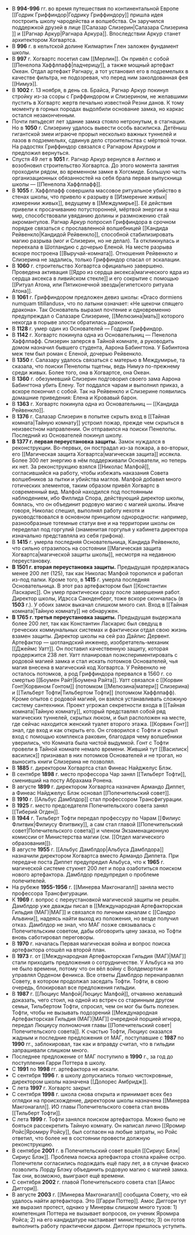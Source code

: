 - В **994-996** гг. во время путешествия по континентальной Европе [[Годрик Гриффиндор|Годрику Гриффиндору]] пришла идея построить школу чародейства и волшебства. Он заручился поддержкой друзей в лице [[Салазар Слизерин|Салазара Слизерина ]] и [[Рагнар Аркур|Рагнара Аркура]]. Впоследствии Аркур станет архитектором Хогвартса.
- В **996** г. в кельтской долине Килмартин Глен заложен фундамент школы.
- В **997** г. Хогвартс посетил сам [[Мерлин]]. Он привёл с собой [[Пенелопа Хаффлпафф|падчерицу]], а также мощный артефакт Океан. Отдал артефакт Рагнару, а тот установил его в подземельях в качестве фильтра, не подозревая, что перед ним заколдованная фея [[Нимуэ]].
- В **1002** г. 13 ноября, в день св. Брайса, Рагнар Аркур покинул стройку из-за ссоры с Гриффиндором и Слизерином, не желавшими пустить в Хогвартс жертв печально известной Резни данов. К тому моменту в горных породах выдолбили основание замка, но каркас остался незаконченным.
- Почти пятьдесят лет здание замка стояло нетронутым, в стагнации. Но в **1050** г. Слизерину удалось вывести особь василиска. Детёныш гигантской змеи играюче прорыл несколько важных туннелей и лазов в подземельях, сдвинув дело строительства с мёртвой точки. На радостях Гриффиндор связался с Рагнаром Аркуром и предложил вернуться.
- Спустя 49 лет в **1051** г. Рагнар Аркур вернулся в Англию и возобновил строительство Хогвартса. До этого момента занятия проходили рядом, во временном замке в Хогсмиде. Большую часть организационных обязанностей на себя брала первая выпускница школы — [[Пенелопа Хаффлпафф]].
- В **1055** г. Хаффлпафф совершила массовое ритуальное убийство в стенах школы, что привело к разрыву в [[Измерение живых|измерении живых]], ведущему в [[Междумирье]]. Её действия привели к просачиванию потусторонней, мёртвой энергии в наш мир, способствовали увяданию долины и размножению стай акромантулов. Рагнар Аркур попросил Гриффиндора в срочном порядке связаться с прославленной волшебницей [[Кандида Рейвенкло|Кандидой Рейвенкло]], способной стабилизировать магию разрыва (мог и Слизерин, но не делал). Та откликнулась и переехала в Шотландию с дочерью Еленой. На месте разрыва вскоре построена [[Выручай-комната]]. Отношения Рейвенкло и Слизерина не задались, только Гриффиндор спасал от эскалации.
- В **1060** г. строительство Хогвартса официально завершено. Проведена активация [[Ядро из сердца аксекса|магического ядра из сердца аксекса в ливийском стекле]] и его сокрытие с помощью [[Ритуал Атона, или Пятиконечной звезды|египетского ритуала Атона]].
- В **1061** г. Гриффиндором предложен девиз школы: «Draco dormiens numquam titillandus», что по латыни означает: «Не щекочи спящего дракона». Так Основатель выразил почтение и одновременно предупреждал о Салазаре Слизерине, [[Мелюзина|мать]] которого некогда в порыве злости обратилась драконом.
- В **1128** г. умер один из Основателей — Годрик Гриффиндор.
- В **1142** г. Хогвартс покинула одна из Основательниц — Пенелопа Хаффлпафф. Слизерин заперся в Тайной комнате, а руководить домом назначил бывшего студента, Аарона Бабингтона. У Бабинтона меж тем был роман с Еленой, дочерью Рейвенкло.
- В **1350** г. Салазару удалось связаться с матерью в Междумирье, та сказала, что поиски Пенелопы тщетны, ведь Нимуэ по-прежнему среди живых. Более того, она в Хогвартсе, она Океан.
- В **1360** г. обезумевший Слизерин подговорил своего зама Аарона Бабингтона убить Елену. Тот поддался чарам и выполнил приказ, а вскоре покончил с собой. Так на Рейвенкло и Слизерине появились домашние приведения: Елена и Кровавый барон.
- В **1363** г. Хогвартс покинула одна из Основательниц — [[Кандида Рейвенкло]].
- В **1376** г. Салазар Слизерин в попытке скрыть вход в [[Тайная комната|Тайную комнату]] устроил пожар, прежде чем скрыться в неизвестном направлении. Он отправился на поиски Пенелопы. Последний из Основателей покинул школу.
- **В 1377 г. первая переустановка защиты.** Замок нуждался в реконструкции. Во-первых, он пострадал из-за пожара, а во-вторых, его [[Магическая защита Хогвартса|магическая защита]] иссякла. Более 300 лет энергию в нём поддерживали Основатели, но теперь их нет. За реконструкцию взялся [[Николас Малфой]], согласившийся на работу, чтобы избежать наказания Совета волшебников за пытки и убийства маглов. Малфой добавил много готических элементов, таким образом привёл Хогвартс в современный вид. Малфой находился под постоянным наблюдением, ибо Филлида Спора, действующий директор школы, боялась, что он объединит родовую магию с магией школы. Иначе говоря, Николас спешил, выполнял работу нехотя и руководствовался в основном принципом однородности: например, разнообразные тотемные статуи вне и на территории школы он переделал под горгулий (знаменитая горгулья у кабинета директора изначально представляла из себя грифона).
- В **1415** г. умерла последняя Основательница, Кандида Рейвенкло, что сильно отразилось на состоянии [[Магическая защита Хогвартса|магической защиты школы]], несмотря на недавнюю переустановку.
- **В 1501 г. вторая переустановка защиты.** Предыдущая продержалась менее 200 лет (125), так как Николас Малфой торопился и работал из-под палки. Кроме того, в **1415** г. умерла последняя Основательница. В этот раз артефактором был [[Константин Ласкарис]]. Он умер практически сразу после завершения работ. Директор школы, Идэсса Сакнденберг, тоже вскоре скончалась (в **1503** г.). У обоих замок выкачал слишком много сил. Вход в [[Тайная комната|Тайную комнату]] не обнаружен.
- **В 1765 г. третья переустановка защиты.** Предыдущая выдержала более 200 лет, так как Константин Ласкарис был сведущ в греческих коммунальных системах и фактически отдал свою жизнь взамен защиты. Директор школы на сей раз Дайлис Дервент. Артефактор — шотландский инженер, изобретатель-механик [[Джеймс Уатт]]. Он поставил качественную защиту, которая продержится 238 лет. Уатт планировал поэкспериментировать с родовой магией замка и стал искать потомков Основателей, чья магия внесена в магический код Хогвартса. У Рейвенкло не осталось потомков, а род Гриффиндора прервался в 1560 г. со смертью [[Боумен Райт|Боумена Райта]]. Уатт связался с [[Корвин Гонт|Корвином Гонтом]] (потомком [[Мелюзина|матери]] Слизерина) и [[Тильберт Тофти|Тильбертом Тофти]] (потомком Хаффлпафф). Кроме опытов с родовой магией, он взялся устанавливать сложную систему сантехники. Проект угрожал секретности входа в [[Тайная комната|Тайную комнату]], который представлял собой ряд магических туннелей, скрытых люком, и был расположен на месте, где сейчас находится женский туалет второго этажа. [[Корвин Гонт]] знал, где вход и как открыть его. Он сговорился с Тофти и скрыл вход с помощью комплекса раковин, благодаря чему волшебники уверились, что Комната была чистой выдумкой. Гонт с Тофти провели в Тайной комнате немало времени. Живший тут [[Василиск|василиск]] признавал в них потомков Основателей и не трогал, но выносить книги Слизерина не позволял.
- В **1885** г. директором Хогвартса стал Финеас Найджелус Блэк.
- В сентябре **1898** г. место профессора Чар занял [[Тильберт Тофти]], сменивший на посту Абрахама Ронена.
- В августе **1899** г. директором Хогвартса назначен Армандо Диппет, а Финеас Найджелус Блэк основал [[Попечительский совет]].
- В **1910** г. [[Альбус Дамблдор]] стал профессором Трансфигурации.
- В **1925** г. место председателя Попечительского совета занял [[Тиберий Огден]].
- В **1944** г. Тильберт Тофти передал профессуру по Чарам [[Филиус Флитвик|Филиусу Флитвику]], а сам стал главой [[Попечительский совет|Попечительского совета]] и членом Экзаменационную комиссии от Министерства магии (см. [[Отдел магического образования]]).
- В августе **1955** г. [[Альбус Дамблдор|Альбуса Дамблдора]] назначили директором Хогвартса вместо Армандо Диппета. При передаче поста Диппет предупредил Альбуса, что к **1965** г. магической системе стукнет 200 лет и пора озаботиться поиском нового артефактора. Дамблдор предупредил о проблеме попечителей.
- На рубеже **1955-1956** г. [[Минерва Макгонагалл]] заняла место профессора Трансфигурации.
- К **1969** г. вопрос с переустановкой магической защиты не решён. Дамблдор уже дважды писал в [[Международная Артефакторская Гильдия (МАГ)|МАГ]] и связался по личным каналам с [[Сандро Альвини]], надеясь найти выход из положения, но везде получил отказ. Дамблдор не знал, что МАГ позже связывалась с Попечительским советом, дабы обговорить цену заказа, но Тофти вновь саботировал переговоры.
- В **1970** г. началась Первая магическая война и вопрос поиска артефактора отошёл на второй план.
- В **1973** г. от [[Международная Артефакторская Гильдия (МАГ)|МАГ]] стали приходить предложения о сотрудничестве. У Альбуса на это не было времени, потому что он вёл войну с Волдемортом и управлял Орденом феникса. Все ответы Дамблдор перенаправлял Совету, в котором продолжал заседать Тофти. Тофти, в свою очередь, блокировал все предложения гильдии.
- В **1987** г. [[Люциус Малфой|Люциус Малфой]], отчаянно желавший доказать, чего стоил, на одной из встреч со старинным другом семьи, Тильбертом Тофти, спросил, чем он мог бы быть полезен. Тофти, чтобы не вызывать подозрений [[Международная Артефакторская Гильдия (МАГ)|МАГ]] очередной порцией игнора, передал Люциусу полномочия главы [[Попечительский совет|Попечительского совета]]. К счастью Тофти, Люциус оказался жадным и последние предложения от МАГ, поступавшие с **1987** по **1990** гг., заблокировал, так как и вправду считал, что в гильдии запрашивали слишком много.
- Последнее предложение от МАГ поступило в **1990** г., за год до поступления Гарри Поттера в школу.
- С **1991** по **1998** гг. артефактора не искали.
- С сентября **1996** г. в школу допускались только чистокровные, директором школы назначена [[Долорес Амбридж]].
- С лета **1997** г. Хогвартс закрыт.
- С сентября **1998** г. школа снова открыта и принимает всех без оглядки на происхождение, директором школы назначена [[Минерва Макгонагалл]]. ИО главы Попечительского совета стал вновь [[Тильберт Тофти]].
- С лета **1999** г. Тофти занялся поиском артефактора. Можно было не бояться рассекретить Тайную комнату. Он написал лично [[Яромир Ройс|Яромиру Ройсу]], был согласен на любые затраты, но Ройс ответил, что более не в состоянии провести должную реконструкцию.
- В сентябре **2001** г. в Попечительский совет вошёл [[Сириус Блэк|Сириус Блэк]]. Проблема поиска артефактора стояла крайне остро. Попечители согласились подождать ещё пару лет, а в случае фиаско позволить Лорду Блэку объединить родовую магию с магией замка. Так они, возможно, выиграют ещё времени.
- С сентября **2002** г. главой Попечительского совета стал [[Амос Диггори]].
- В августе **2003** г. [[Минерва Макгонагалл]] сообщила Совету, что ей удалось найти артефактора. Это [[Гарри Поттер]]. Амос Диггори тут же выразил протест, однако у Минервы слишком много тузов: 1) компетенция Поттера не вызывает вопросов, он ученик Яромира Ройса; 2) на его кандидатуре настаивает министерство; 3) он готов выполнить работу практически даром. Диггори пришлось уступить.